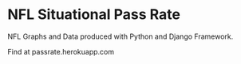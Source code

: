 # NFL Situational Pass Rate

NFL Graphs and Data produced with Python and Django Framework.

Find at passrate.herokuapp.com
